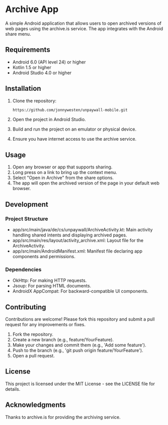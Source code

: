 # Archive App

A simple Android application that allows users to open archived versions of web pages using the archive.is service. The app integrates with the Android share menu.

## Requirements

- Android 6.0 (API level 24) or higher
- Kotlin 1.5 or higher
- Android Studio 4.0 or higher

## Installation

1. Clone the repository:

   ```bash
   https://github.com/jonnywesten/unpaywall-mobile.git
   ```

2. Open the project in Android Studio.

3. Build and run the project on an emulator or physical device.

4. Ensure you have internet access to use the archive service.

## Usage

1. Open any browser or app that supports sharing.
2. Long press on a link to bring up the context menu.
3. Select "Open in Archive" from the share options.
4. The app will open the archived version of the page in your default web browser.

## Development

### Project Structure

- app/src/main/java/de/cs/unpaywall/ArchiveActivity.kt: Main activity handling shared intents and displaying archived pages.
- app/src/main/res/layout/activity_archive.xml: Layout file for the ArchiveActivity.
- app/src/main/AndroidManifest.xml: Manifest file declaring app components and permissions.

### Dependencies

- OkHttp: For making HTTP requests.
- Jsoup: For parsing HTML documents.
- AndroidX AppCompat: For backward-compatible UI components.

## Contributing

Contributions are welcome! Please fork this repository and submit a pull request for any improvements or fixes.

1. Fork the repository.
2. Create a new branch (e.g., feature/YourFeature).
3. Make your changes and commit them (e.g., 'Add some feature').
4. Push to the branch (e.g., 'git push origin feature/YourFeature').
5. Open a pull request.

## License

This project is licensed under the MIT License - see the LICENSE file for details.

## Acknowledgments

Thanks to archive.is for providing the archiving service.
